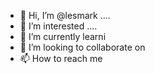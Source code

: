 - 👋 Hi, I’m @lesmark ....
- 👀 I’m interested ....
- 🌱 I’m currently learni
- 💞️ I’m looking to collaborate on 
- 📫 How to reach me 

<!---
lesmark/lesmark is a ✨ special ✨ repository because its `README.md` (this file) appears on your GitHub profile.
You can click the Preview link to take a look at your changes.
--->
